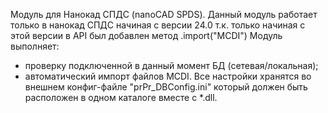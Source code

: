 Модуль для Нанокад СПДС (nanoCAD SPDS). 
Данный модуль работает только в нанокад СПДС начиная с версии 24.0 т.к. только начиная с этой версии в API был добавлен метод .import("MCDI")
Модуль выполняет:
- проверку подключенной в данный момент БД (сетевая/локальная);
- автоматический импорт файлов MCDI.
Все настройки хранятся во внешнем конфиг-файле "prPr_DBConfig.ini" который должен быть расположен в одном каталоге вместе с *.dll.
